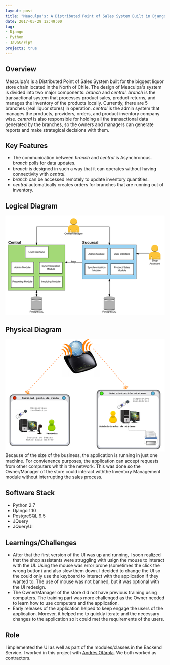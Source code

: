 ```yaml
---
layout: post
title: "Meaculpa's: A Distributed Point of Sales System Built in Django"
date: 2017-05-29 12:49:00
tag:
- Django
- Python
- JavaScript
projects: true
---
```

## Overview
Meaculpa's is a Distributed Point of Sales System built for the biggest liquor store chain located in the North of Chile. The design of Meaculpa's system is divided into two major components: *branch* and *central*. *branch* is the transactional system that processes product sales, product returns, and manages the inventory of the products locally. Currently, there are 5 branches (real liquor stores) in operation. *central* is the admin system that manages the products, providers, orders, and product inventory company wise. *central* is also responsible for holding all the transactional data generated by the branches, so the owners and managers can generate reports and make strategical decisions with them.

## Key Features
* The communication between *branch* and *central* is Asynchronous. *branch* polls for data updates.
* *branch* is designed in such a way that it can operates without having connectivity with *central*.
* *branch* can be accessed remotely to update inventory quantities.
* *central* automatically creates orders for branches that are running out of inventory.

## Logical Diagram
![Logical Diagram](/assets/images/projects/meaculpas/logical_diagram.png)


## Physical Diagram
![Logical Diagram](/assets/images/projects/alymoly/physical_diagram.png)
Because of the size of the business, the application is running in just one machine. For convienence purposes, the application can accept requests from other computers whithin the network. This was done so the Owner/Manager of the store could interact withthe Inventory Management module without interrupting the sales process.

## Software Stack
* Python 2.7
* Django 1.10
* PostgreSQL 9.5
* JQuery
* JQueryUI

## Learnings/Challenges
* After that the first version of the UI was up and running, I soon realized that the shop assistants were struggling with usign the mouse to interact with the UI. Using the mouse was error prone (sometimes the click the wrong button) and also slow them down. I decided to change the UI so the could only use the keyboard to interact with the application if they wanted to. The use of mouse was not banned, but it was optional with the UI redesign.
* The Owner/Manager of the store did not have previous training using computers. The training part was more challenged as the Owner needed to learn how to use computers and the application.
* Early releases of the application helped to keep engage the users of the application. Morever, it helped me to quickly iterate and the necessary changes to the application so it could met the requirements of the users.

## Role
I implemented the UI as well as part of the modules/classes in the Backend Service. I worked in this project with [Andrés Otárola](https://github.com/aotarola). We both worked as contractors.
